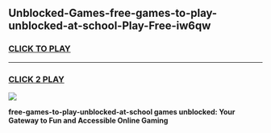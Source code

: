 
## Unblocked-Games-free-games-to-play-unblocked-at-school-Play-Free-iw6qw
<h3>
<a href="https://premium76.site?title=free-games-to-play-unblocked-at-school&ref=17A">CLICK TO PLAY</a></h3>
<hr>

<h3>
<a href="https://premium76.site?title=free-games-to-play-unblocked-at-school&ref=17A">CLICK 2 PLAY</a>
  
</h3>

<a href="https://premium76.site?title=free-games-to-play-unblocked-at-school&ref=17A"><img src="https://clearcache.store/games.png"></a>


**free-games-to-play-unblocked-at-school games unblocked: Your Gateway to Fun and Accessible Online Gaming**

